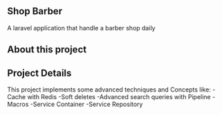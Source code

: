 ## Shop Barber
A laravel application that handle a barber shop daily

## About this project

## Project Details
This project implements some advanced techniques and Concepts like:
-Cache with Redis
-Soft deletes
-Advanced search queries with Pipeline
-Macros
-Service Container
-Service Repository
